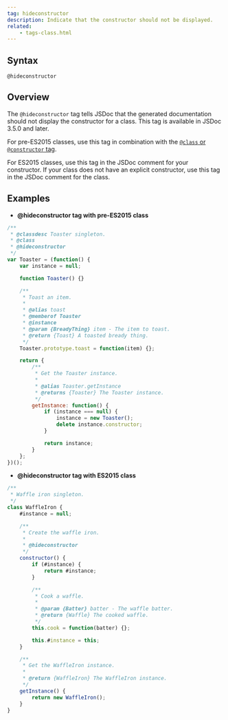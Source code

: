 ```yaml
---
tag: hideconstructor
description: Indicate that the constructor should not be displayed.
related:
	- tags-class.html
---
```


## Syntax

`@hideconstructor`


## Overview

The `@hideconstructor` tag tells JSDoc that the generated documentation should not display the
constructor for a class. This tag is available in JSDoc 3.5.0 and later.

For pre-ES2015 classes, use this tag in combination with the [`@class` or `@constructor`
tag][tags-class].

For ES2015 classes, use this tag in the JSDoc comment for your constructor. If your class does not
have an explicit constructor, use this tag in the JSDoc comment for the class.

[tags-class]: tags-class


## Examples

* **@hideconstructor tag with pre-ES2015 class**

```js
/**
 * @classdesc Toaster singleton.
 * @class
 * @hideconstructor
 */
var Toaster = (function() {
    var instance = null;

    function Toaster() {}

    /**
     * Toast an item.
     *
     * @alias toast
     * @memberof Toaster
     * @instance
     * @param {BreadyThing} item - The item to toast.
     * @return {Toast} A toasted bready thing.
     */
    Toaster.prototype.toast = function(item) {};

    return {
        /**
         * Get the Toaster instance.
         *
         * @alias Toaster.getInstance
         * @returns {Toaster} The Toaster instance.
         */
        getInstance: function() {
            if (instance === null) {
                instance = new Toaster();
                delete instance.constructor;
            }

            return instance;
        }
    };
})();
```


* **@hideconstructor tag with ES2015 class**

```js
/**
 * Waffle iron singleton.
 */
class WaffleIron {
    #instance = null;

    /**
     * Create the waffle iron.
     *
     * @hideconstructor
     */
    constructor() {
        if (#instance) {
            return #instance;
        }

        /**
         * Cook a waffle.
         *
         * @param {Batter} batter - The waffle batter.
         * @return {Waffle} The cooked waffle.
         */
        this.cook = function(batter) {};

        this.#instance = this;
    }

    /**
     * Get the WaffleIron instance.
     *
     * @return {WaffleIron} The WaffleIron instance.
     */
    getInstance() {
        return new WaffleIron();
    }
}
```


